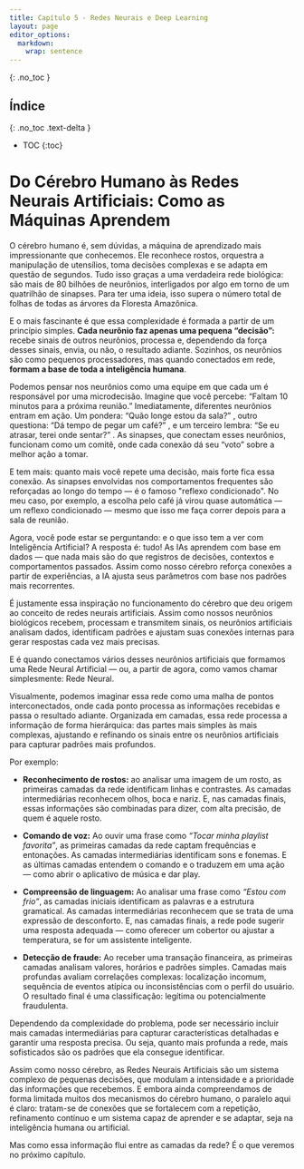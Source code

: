 ```yaml
---
title: Capítulo 5 - Redes Neurais e Deep Learning
layout: page
editor_options: 
  markdown: 
    wrap: sentence
---
```


{: .no_toc }

## Índice

{: .no_toc .text-delta }

-   TOC {:toc}

# Do Cérebro Humano às Redes Neurais Artificiais: Como as Máquinas Aprendem  

O cérebro humano é, sem dúvidas, a máquina de aprendizado mais impressionante que conhecemos.
Ele reconhece rostos, orquestra a manipulação de utensílios, toma decisões complexas e se adapta em questão de segundos.
Tudo isso graças a uma verdadeira rede biológica: são mais de 80 bilhões de neurônios, interligados por algo em torno de um quatrilhão de sinapses.
Para ter uma ideia, isso supera o número total de folhas de todas as árvores da Floresta Amazônica.

E o mais fascinante é que essa complexidade é formada a partir de um princípio simples.
**Cada neurônio faz apenas uma pequena “decisão”:** recebe sinais de outros neurônios, processa e, dependendo da força desses sinais, envia, ou não, o resultado adiante.
Sozinhos, os neurônios são como pequenos processadores, mas quando conectados em rede, **formam a base de toda a inteligência humana**.

Podemos pensar nos neurônios como uma equipe em que cada um é responsável por uma microdecisão.
Imagine que você percebe: “Faltam 10 minutos para a próxima reunião.” Imediatamente, diferentes neurônios entram em ação.
Um pondera: “Quão longe estou da sala?”
, outro questiona: “Dá tempo de pegar um café?”
, e um terceiro lembra: “Se eu atrasar, terei onde sentar?”
.
As sinapses, que conectam esses neurônios, funcionam como um comitê, onde cada conexão dá seu “voto” sobre a melhor ação a tomar.

E tem mais: quanto mais você repete uma decisão, mais forte fica essa conexão.
As sinapses envolvidas nos comportamentos frequentes são reforçadas ao longo do tempo — é o famoso "reflexo condicionado".
No meu caso, por exemplo, a escolha pelo café já virou quase automática — um reflexo condicionado — mesmo que isso me faça correr depois para a sala de reunião.

Agora, você pode estar se perguntando: e o que isso tem a ver com Inteligência Artificial?
A resposta é: tudo!
As IAs aprendem com base em dados — que nada mais são do que registros de decisões, contextos e comportamentos passados.
Assim como nosso cérebro reforça conexões a partir de experiências, a IA ajusta seus parâmetros com base nos padrões mais recorrentes.

É justamente essa inspiração no funcionamento do cérebro que deu origem ao conceito de redes neurais artificiais.
Assim como nossos neurônios biológicos recebem, processam e transmitem sinais, os neurônios artificiais analisam dados, identificam padrões e ajustam suas conexões internas para gerar respostas cada vez mais precisas.

E é quando conectamos vários desses neurônios artificiais que formamos uma Rede Neural Artificial — ou, a partir de agora, como vamos chamar simplesmente: Rede Neural.

Visualmente, podemos imaginar essa rede como uma malha de pontos interconectados, onde cada ponto processa as informações recebidas e passa o resultado adiante.
Organizada em camadas, essa rede processa a informação de forma hierárquica: das partes mais simples às mais complexas, ajustando e refinando os sinais entre os neurônios artificiais para capturar padrões mais profundos.

Por exemplo:

-   **Reconhecimento de rostos:** ao analisar uma imagem de um rosto, as primeiras camadas da rede identificam linhas e contrastes.
    As camadas intermediárias reconhecem olhos, boca e nariz.
    E, nas camadas finais, essas informações são combinadas para dizer, com alta precisão, de quem é aquele rosto.

-   **Comando de voz:** Ao ouvir uma frase como *“Tocar minha playlist favorita”*, as primeiras camadas da rede captam frequências e entonações.
    As camadas intermediárias identificam sons e fonemas.
    E as últimas camadas entendem o comando e o traduzem em uma ação — como abrir o aplicativo de música e dar play.

-   **Compreensão de linguagem:** Ao analisar uma frase como *“Estou com frio”*, as camadas iniciais identificam as palavras e a estrutura gramatical.
    As camadas intermediárias reconhecem que se trata de uma expressão de desconforto.
    E, nas camadas finais, a rede pode sugerir uma resposta adequada — como oferecer um cobertor ou ajustar a temperatura, se for um assistente inteligente.

-   **Detecção de fraude:** Ao receber uma transação financeira, as primeiras camadas analisam valores, horários e padrões simples.
    Camadas mais profundas avaliam correlações complexas: localização incomum, sequência de eventos atípica ou inconsistências com o perfil do usuário.
    O resultado final é uma classificação: legítima ou potencialmente fraudulenta.

Dependendo da complexidade do problema, pode ser necessário incluir mais camadas intermediárias para capturar características detalhadas e garantir uma resposta precisa.
Ou seja, quanto mais profunda a rede, mais sofisticados são os padrões que ela consegue identificar.

Assim como nosso cérebro, as Redes Neurais Artificiais são um sistema complexo de pequenas decisões, que modulam a intensidade e a prioridade das informações que recebemos.
E embora ainda compreendamos de forma limitada muitos dos mecanismos do cérebro humano, o paralelo aqui é claro: tratam-se de conexões que se fortalecem com a repetição, refinamento contínuo e um sistema capaz de aprender e se adaptar, seja na inteligência humana ou artificial.

Mas como essa informação flui entre as camadas da rede?
É o que veremos no próximo capítulo.
